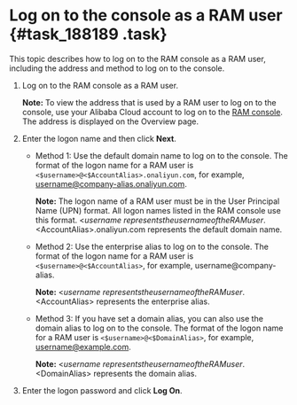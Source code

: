 # Log on to the console as a RAM user {#task_188189 .task}

This topic describes how to log on to the RAM console as a RAM user, including the address and method to log on to the console.

1.  Log on to the RAM console as a RAM user. 

    **Note:** To view the address that is used by a RAM user to log on to the console, use your Alibaba Cloud account to log on to the [RAM console](https://partners-intl.console.aliyun.com/#/ram). The address is displayed on the Overview page.

2.  Enter the logon name and then click **Next**. 
    -   Method 1: Use the default domain name to log on to the console. The format of the logon name for a RAM user is `<$username>@<$AccountAlias>.onaliyun.com`, for example, username@company-alias.onaliyun.com.

        **Note:** The logon name of a RAM user must be in the User Principal Name \(UPN\) format. All logon names listed in the RAM console use this format. <$username\> represents the username of the RAM user. <$AccountAlias\>.onaliyun.com represents the default domain name.

    -   Method 2: Use the enterprise alias to log on to the console. The format of the logon name for a RAM user is `<$username>@<$AccountAlias>`, for example, username@company-alias.

        **Note:** <$username\> represents the username of the RAM user. <$AccountAlias\> represents the enterprise alias.

    -   Method 3: If you have set a domain alias, you can also use the domain alias to log on to the console. The format of the logon name for a RAM user is `<$username>@<$DomainAlias>`, for example, username@example.com.

        **Note:** <$username\> represents the username of the RAM user. <$DomainAlias\> represents the domain alias.

3.  Enter the logon password and click **Log On**.

